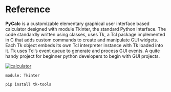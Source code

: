 # Reference
**PyCalc** is a customizable elementary graphical user interface based calculator designed with module Tkinter, the standard Python interface. The code standardly written using classes, uses Tk, a Tcl package implemented in C that adds custom commands to create and manipulate GUI widgets. Each Tk object embeds its own Tcl interpreter instance with Tk loaded into it. Tk uses Tcl’s event queue to generate and process GUI events. A quite handy project for beginner python developers to begin with GUI projects.

[![calculator](https://user-images.githubusercontent.com/74248485/126494856-5e33bf97-5be6-456a-a66f-814345ae9ed1.png)](https://github.com/stdsorcerer/PyCalc/main.py)

`module: Tkinter`
```
pip install tk-tools
```

